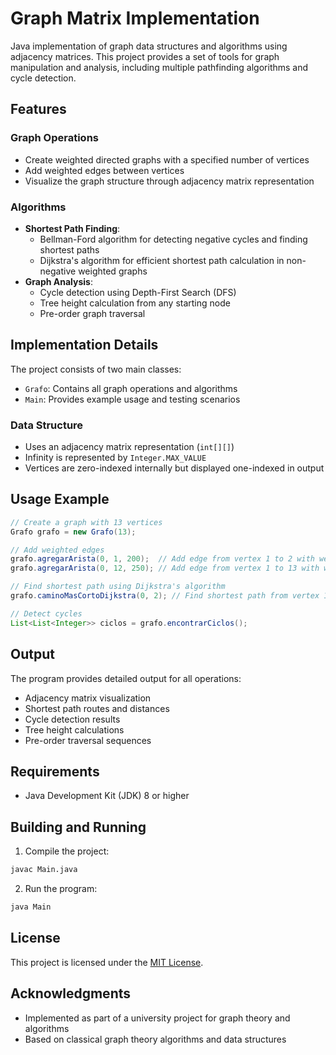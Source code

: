 # Graph Matrix Implementation

Java implementation of graph data structures and algorithms using adjacency matrices. This project provides a set of tools for graph manipulation and analysis, including multiple pathfinding algorithms and cycle detection.

## Features

### Graph Operations
- Create weighted directed graphs with a specified number of vertices
- Add weighted edges between vertices
- Visualize the graph structure through adjacency matrix representation

### Algorithms
- **Shortest Path Finding**:
  - Bellman-Ford algorithm for detecting negative cycles and finding shortest paths
  - Dijkstra's algorithm for efficient shortest path calculation in non-negative weighted graphs
- **Graph Analysis**:
  - Cycle detection using Depth-First Search (DFS)
  - Tree height calculation from any starting node
  - Pre-order graph traversal

## Implementation Details

The project consists of two main classes:
- `Grafo`: Contains all graph operations and algorithms
- `Main`: Provides example usage and testing scenarios

### Data Structure
- Uses an adjacency matrix representation (`int[][]`)
- Infinity is represented by `Integer.MAX_VALUE`
- Vertices are zero-indexed internally but displayed one-indexed in output

## Usage Example

```java
// Create a graph with 13 vertices
Grafo grafo = new Grafo(13);

// Add weighted edges
grafo.agregarArista(0, 1, 200);  // Add edge from vertex 1 to 2 with weight 200
grafo.agregarArista(0, 12, 250); // Add edge from vertex 1 to 13 with weight 250

// Find shortest path using Dijkstra's algorithm
grafo.caminoMasCortoDijkstra(0, 2); // Find shortest path from vertex 1 to 3

// Detect cycles
List<List<Integer>> ciclos = grafo.encontrarCiclos();
```

## Output

The program provides detailed output for all operations:
- Adjacency matrix visualization
- Shortest path routes and distances
- Cycle detection results
- Tree height calculations
- Pre-order traversal sequences

## Requirements

- Java Development Kit (JDK) 8 or higher

## Building and Running

1. Compile the project:
```bash
javac Main.java
```

2. Run the program:
```bash
java Main
```

## License

This project is licensed under the [MIT License](LICENSE).

## Acknowledgments

- Implemented as part of a university project for graph theory and algorithms
- Based on classical graph theory algorithms and data structures

